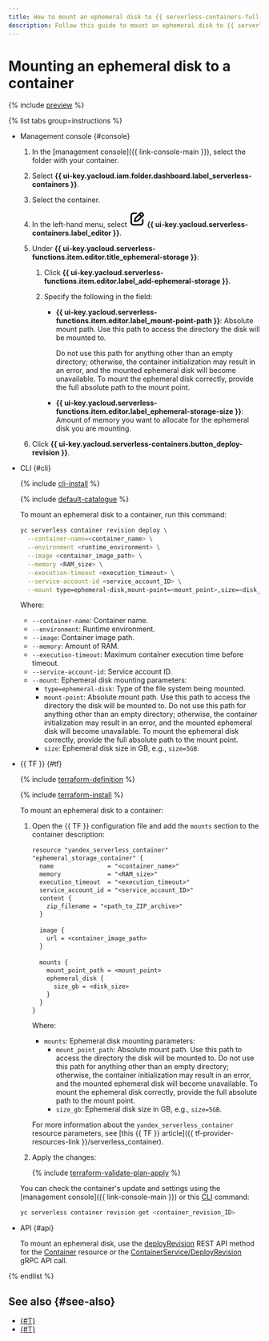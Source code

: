 ```yaml
---
title: How to mount an ephemeral disk to {{ serverless-containers-full-name }}
description: Follow this guide to mount an ephemeral disk to {{ serverless-containers-name }}.
---
```


# Mounting an ephemeral disk to a container

{% include [preview](../../_includes/note-preview-by-request.md) %}

{% list tabs group=instructions %}

- Management console {#console}
    
    1. In the [management console]({{ link-console-main }}), select the folder with your container.
    1. Select **{{ ui-key.yacloud.iam.folder.dashboard.label_serverless-containers }}**.
    1. Select the container.
    1. In the left-hand menu, select ![image](../../_assets/console-icons/pencil-to-square.svg) **{{ ui-key.yacloud.serverless-containers.label_editor }}**.
    1. Under **{{ ui-key.yacloud.serverless-functions.item.editor.title_ephemeral-storage }}**:

        1. Click **{{ ui-key.yacloud.serverless-functions.item.editor.label_add-ephemeral-storage }}**.
        1. Specify the following in the field:

            * **{{ ui-key.yacloud.serverless-functions.item.editor.label_mount-point-path }}**: Absolute mount path. Use this path to access the directory the disk will be mounted to.
            
                Do not use this path for anything other than an empty directory; otherwise, the container initialization may result in an error, and the mounted ephemeral disk will become unavailable. To mount the ephemeral disk correctly, provide the full absolute path to the mount point.
            * **{{ ui-key.yacloud.serverless-functions.item.editor.label_ephemeral-storage-size }}**: Amount of memory you want to allocate for the ephemeral disk you are mounting.
    1. Click **{{ ui-key.yacloud.serverless-containers.button_deploy-revision }}**.

- CLI {#cli}

  {% include [cli-install](../../_includes/cli-install.md) %}

  {% include [default-catalogue](../../_includes/default-catalogue.md) %}

  To mount an ephemeral disk to a container, run this command:

  ```bash
  yc serverless container revision deploy \
    --container-name=<container_name> \
    --environment <runtime_environment> \
    --image <container_image_path> \
    --memory <RAM_size> \
    --execution-timeout <execution_timeout> \
    --service-account-id <service_account_ID> \
    --mount type=ephemeral-disk,mount-point=<mount_point>,size=<disk_size>
  ```

  Where:

  * `--container-name`: Container name.
  * `--environment`: Runtime environment.
  * `--image`: Container image path.
  * `--memory`: Amount of RAM.
  * `--execution-timeout`: Maximum container execution time before timeout.
  * `--service-account-id`: Service account ID.
  * `--mount`: Ephemeral disk mounting parameters:
    * `type=ephemeral-disk`: Type of the file system being mounted.
    * `mount-point`: Absolute mount path. Use this path to access the directory the disk will be mounted to. Do not use this path for anything other than an empty directory; otherwise, the container initialization may result in an error, and the mounted ephemeral disk will become unavailable. To mount the ephemeral disk correctly, provide the full absolute path to the mount point.
    * `size`: Ephemeral disk size in GB, e.g., `size=5GB`.

- {{ TF }} {#tf}

  {% include [terraform-definition](../../_tutorials/_tutorials_includes/terraform-definition.md) %}

  {% include [terraform-install](../../_includes/terraform-install.md) %}

  To mount an ephemeral disk to a container:

  1. Open the {{ TF }} configuration file and add the `mounts` section to the container description:

      ```hcl
      resource "yandex_serverless_container" "ephemeral_storage_container" {
        name               = "<container_name>"
        memory             = "<RAM_size>"
        execution_timeout  = "<execution_timeout>"
        service_account_id = "<service_account_ID>"
        content {
          zip_filename = "<path_to_ZIP_archive>"
        }

        image {
          url = <container_image_path>
        }

        mounts {
          mount_point_path = <mount_point>
          ephemeral_disk {
            size_gb = <disk_size>
          }
        }
      }
      ```

      Where:

      * `mounts`: Ephemeral disk mounting parameters:
        * `mount_point_path`: Absolute mount path. Use this path to access the directory the disk will be mounted to. Do not use this path for anything other than an empty directory; otherwise, the container initialization may result in an error, and the mounted ephemeral disk will become unavailable. To mount the ephemeral disk correctly, provide the full absolute path to the mount point.
        * `size_gb`: Ephemeral disk size in GB, e.g., `size=5GB`.

      For more information about the `yandex_serverless_container` resource parameters, see [this {{ TF }} article]({{ tf-provider-resources-link }}/serverless_container).

  1. Apply the changes:

     {% include [terraform-validate-plan-apply](../../_tutorials/_tutorials_includes/terraform-validate-plan-apply.md) %}

  You can check the container's update and settings using the [management console]({{ link-console-main }}) or this [CLI](../../cli/quickstart.md) command:

  ```bash
  yc serverless container revision get <container_revision_ID>
  ```

- API {#api}

  To mount an ephemeral disk, use the [deployRevision](../containers/api-ref/Container/deployRevision.md) REST API method for the [Container](../containers/api-ref/Container/index.md) resource or the [ContainerService/DeployRevision](../containers/api-ref/grpc/Container/deployRevision.md) gRPC API call.

{% endlist %}

## See also {#see-also}

* [{#T}](../concepts/mounting.md)
* [{#T}](../../functions/concepts/mounting.md)
